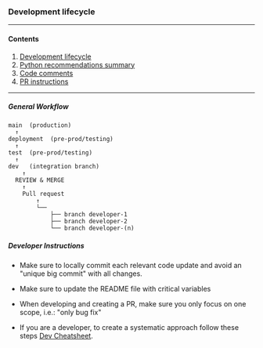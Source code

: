 ### Development lifecycle
---
#### Contents
1. [Development lifecycle](/docs/development/README.md)
1. [Python recommendations summary](/docs/documentation/recommendatios.md)
1. [Code comments](/docs/development/documentation/comments.md)
1. [PR instructions](/docs/development/svc/pr_instructions.md)
---

##### General Workflow

```
main  (production)
  ↑
deployment  (pre-prod/testing)
  ↑
test  (pre-prod/testing)
  ↑
dev   (integration branch)  
    ↑
  REVIEW & MERGE
    ↑
    Pull request
        ↑
        └──  
            ├── branch developer-1
            ├── branch developer-2
            └── branch developer-(n)
```
##### Developer Instructions
- Make sure to locally commit each relevant code update and avoid an "unique big commit" with all changes.
- Make sure to update the README file with critical variables
- When developing and creating a PR, make sure you only focus on one scope, i.e.: "only bug fix"

- If you are a developer, to create a systematic approach follow these steps [Dev Cheatsheet](dev_lifecycle.md).
